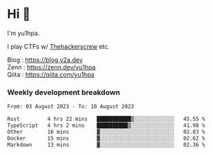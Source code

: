 # Hi 👋

I'm yu1hpa.

I play CTFs w/ [Thehackerscrew](https://www.thehackerscrew.team/) etc.

Blog : https://blog.y2a.dev  
Zenn : https://zenn.dev/yu1hpa  
Qiita : https://qiita.com/yu1hpa  

### Weekly development breakdown

<!--START_SECTION:waka-->

```txt
From: 03 August 2023 - To: 10 August 2023

Rust         4 hrs 22 mins   ███████████▒░░░░░░░░░░░░░   45.55 %
TypeScript   4 hrs 2 mins    ██████████▒░░░░░░░░░░░░░░   41.98 %
Other        16 mins         ▓░░░░░░░░░░░░░░░░░░░░░░░░   02.83 %
Docker       15 mins         ▓░░░░░░░░░░░░░░░░░░░░░░░░   02.62 %
Markdown     13 mins         ▓░░░░░░░░░░░░░░░░░░░░░░░░   02.36 %
```

<!--END_SECTION:waka-->

